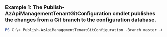 ### Example 1: The Publish-AzApiManagementTenantGitConfiguration cmdlet publishes the changes from a Git branch to the configuration database.
```powershell
PS C:\> Publish-AzApiManagementTenantGitConfiguration -Branch master -Context $apimContext -Force  -PassThru 
```

